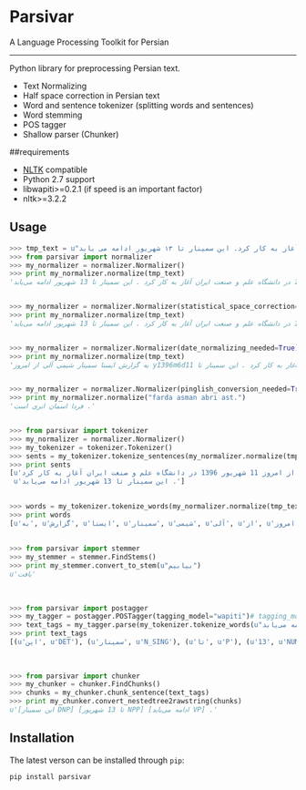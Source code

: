 # Parsivar
A Language Processing Toolkit for Persian

------------

Python library for preprocessing Persian text.

+ Text Normalizing
+ Half space correction in Persian text
+ Word and sentence tokenizer (splitting words and sentences)
+ Word stemming
+ POS tagger
+ Shallow parser (Chunker)

##requirements

+ [NLTK](http://nltk.org/) compatible
+ Python 2.7 support
+ libwapiti>=0.2.1 (if speed is an important factor)
+ nltk>=3.2.2


## Usage

```python
>>> tmp_text = u"به گزارش ایسنا سمینار شیمی آلی از امروز ۱۱ شهریور ۱۳۹۶ در دانشگاه علم و صنعت ایران آغاز به کار کرد. این سمینار تا ۱۳ شهریور ادامه می یابد."
>>> from parsivar import normalizer
>>> my_normalizer = normalizer.Normalizer()
>>> print my_normalizer.normalize(tmp_text)
'به گزارش ایسنا سمینار شیمی آلی از امروز 11 شهریور 1396 در دانشگاه علم و صنعت ایران آغاز به کار کرد . این سمینار تا 13 شهریور ادامه می‌یابد .'


>>> my_normalizer = normalizer.Normalizer(statistical_space_correction=True)
>>> print my_normalizer.normalize(tmp_text)
'به گزارش ایسنا سمینار شیمی آلی از امروز 11 شهریور 1396 در دانشگاه علم و صنعت ایران آغاز به کار کرد . این سمینار تا 13 شهریور ادامه می‌یابد .'


>>> my_normalizer = normalizer.Normalizer(date_normalizing_needed=True)
>>> print my_normalizer.normalize(tmp_text)
'به گزارش ایسنا سمینار شیمی آلی از امروز y1396m6d11 در دانشگاه علم و صنعت ایران آغاز به کار کرد . این سمینار تا y0m6d13 ادامه می‌یابد .'


>>> my_normalizer = normalizer.Normalizer(pinglish_conversion_needed=True)
>>> print my_normalizer.normalize("farda asman abri ast.")
'فردا اسمان ابری است .'


>>> from parsivar import tokenizer
>>> my_normalizer = normalizer.Normalizer()
>>> my_tokenizer = tokenizer.Tokenizer()
>>> sents = my_tokenizer.tokenize_sentences(my_normalizer.normalize(tmp_text))
>>> print sents
[u'به گزارش ایسنا سمینار شیمی آلی از امروز 11 شهریور 1396 در دانشگاه علم و صنعت ایران آغاز به کار کرد .',
 u'این سمینار تا 13 شهریور ادامه می‌یابد .']

 
>>> words = my_tokenizer.tokenize_words(my_normalizer.normalize(tmp_text))
>>> print words
[u'به', u'گزارش', u'ایسنا', u'سمینار', u'شیمی', u'آلی', u'از', u'امروز', u'11', u'شهریور', u'1396', u'در', u'دانشگاه', u'علم', u'و', u'صنعت', u'ایران', u'آغاز', u'به', u'کار', u'کرد', u'.', u'این', u'سمینار', u'تا', u'13', u'شهریور', u'ادامه', u'می‌یابد', u'.']
 
 
>>> from parsivar import stemmer
>>> my_stemmer = stemmer.FindStems()
>>> print my_stemmer.convert_to_stem(u"بیابیم")
u'یافت'
 
 
 
>>> from parsivar import postagger
>>> my_tagger = postagger.POSTagger(tagging_model="wapiti")# tagging_model = "wapiti" or "stanford". "wapiti" is faster than "stanford"
>>> text_tags = my_tagger.parse(my_tokenizer.tokenize_words(u"این سمینار تا 13 شهریور ادامه می‌یابد ."))
>>> print text_tags
[(u'این', u'DET'), (u'سمینار', u'N_SING'), (u'تا', u'P'), (u'13', u'NUM'), (u'شهریور', u'N_SING'), (u'ادامه', u'N_SING'), (u'می‌یابد', u'V_PRS'), (u'.', u'.')]
 
 
 
>>> from parsivar import chunker
>>> my_chunker = chunker.FindChunks()
>>> chunks = my_chunker.chunk_sentence(text_tags)
>>> print my_chunker.convert_nestedtree2rawstring(chunks)
u'[این سمینار DNP] [تا 13 شهریور NPP] [ادامه می‌یابد VP] .'
```


## Installation
The latest verson can be installed through `pip`:

	pip install parsivar
